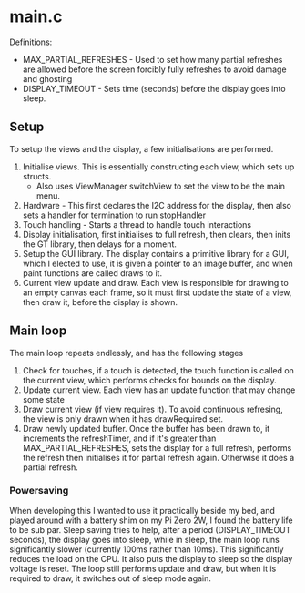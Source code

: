 # main.c

Definitions:
- MAX_PARTIAL_REFRESHES - Used to set how many partial refreshes are allowed before the screen forcibly fully refreshes to avoid damage and ghosting
- DISPLAY_TIMEOUT - Sets time (seconds) before the display goes into sleep.


## Setup
To setup the views and the display, a few initialisations are performed.
1. Initialise views. This is essentially constructing each view, which sets up structs.
    - Also uses ViewManager switchView to set the view to be the main menu.
2. Hardware - This first declares the I2C address for the display, then also sets a handler for termination to run stopHandler
3. Touch handling - Starts a thread to handle touch interactions
4. Display initialisation, first initialises to full refresh, then clears, then inits the GT library, then delays for a moment.
5. Setup the GUI library. The display contains a primitive library for a GUI, which I elected to use, it is given a pointer to an image buffer, and when paint functions are called draws to it.
6. Current view update and draw. Each view is responsible for drawing to an empty canvas each frame, so it must first update the state of a view, then draw it, before the display is shown.

## Main loop
The main loop repeats endlessly, and has the following stages
1. Check for touches, if a touch is detected, the touch function is called on the current view, which performs checks for bounds on the display.
2. Update current view. Each view has an update function that may change some state
3. Draw current view (if view requires it). To avoid continuous refresing, the view is only drawn when it has drawRequired set.
4. Draw newly updated buffer. Once the buffer has been drawn to, it increments the refreshTimer, and if it's greater than MAX_PARTIAL_REFRESHES, sets the display for a full refresh, performs the refresh then initialises it for partial refresh again.
Otherwise it does a partial refresh.

### Powersaving
When developing this I wanted to use it practically beside my bed, and played around with a battery shim on my Pi Zero 2W, I found the battery life to be sub par.
Sleep saving tries to help, after a period (DISPLAY_TIMEOUT seconds), the display goes into sleep, while in sleep, the main loop runs significantly slower (currently 100ms rather than 10ms). This significantly reduces the load on the CPU. It also puts the display to sleep so the display voltage is reset. The loop still performs update and draw, but when it is required to draw, it switches out of sleep mode again.